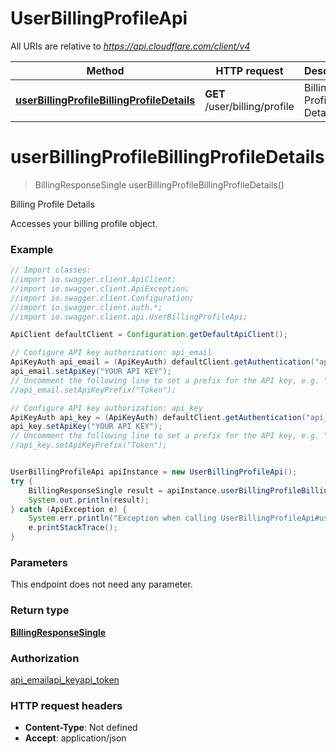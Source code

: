 # UserBillingProfileApi

All URIs are relative to *https://api.cloudflare.com/client/v4*

Method | HTTP request | Description
------------- | ------------- | -------------
[**userBillingProfileBillingProfileDetails**](UserBillingProfileApi.md#userBillingProfileBillingProfileDetails) | **GET** /user/billing/profile | Billing Profile Details

<a name="userBillingProfileBillingProfileDetails"></a>
# **userBillingProfileBillingProfileDetails**
> BillingResponseSingle userBillingProfileBillingProfileDetails()

Billing Profile Details

Accesses your billing profile object.

### Example
```java
// Import classes:
//import io.swagger.client.ApiClient;
//import io.swagger.client.ApiException;
//import io.swagger.client.Configuration;
//import io.swagger.client.auth.*;
//import io.swagger.client.api.UserBillingProfileApi;

ApiClient defaultClient = Configuration.getDefaultApiClient();

// Configure API key authorization: api_email
ApiKeyAuth api_email = (ApiKeyAuth) defaultClient.getAuthentication("api_email");
api_email.setApiKey("YOUR API KEY");
// Uncomment the following line to set a prefix for the API key, e.g. "Token" (defaults to null)
//api_email.setApiKeyPrefix("Token");

// Configure API key authorization: api_key
ApiKeyAuth api_key = (ApiKeyAuth) defaultClient.getAuthentication("api_key");
api_key.setApiKey("YOUR API KEY");
// Uncomment the following line to set a prefix for the API key, e.g. "Token" (defaults to null)
//api_key.setApiKeyPrefix("Token");


UserBillingProfileApi apiInstance = new UserBillingProfileApi();
try {
    BillingResponseSingle result = apiInstance.userBillingProfileBillingProfileDetails();
    System.out.println(result);
} catch (ApiException e) {
    System.err.println("Exception when calling UserBillingProfileApi#userBillingProfileBillingProfileDetails");
    e.printStackTrace();
}
```

### Parameters
This endpoint does not need any parameter.

### Return type

[**BillingResponseSingle**](BillingResponseSingle.md)

### Authorization

[api_email](../README.md#api_email)[api_key](../README.md#api_key)[api_token](../README.md#api_token)

### HTTP request headers

 - **Content-Type**: Not defined
 - **Accept**: application/json

